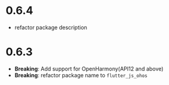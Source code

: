 # 0.6.4

- refactor package description

# 0.6.3

- **Breaking**: Add support for OpenHarmony(API12 and above)
- **Breaking**: refactor package name to `flutter_js_ohos`
